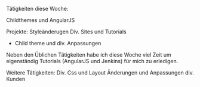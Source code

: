 Tätigkeiten diese Woche:

Childthemes und AngularJS

Projekte: Styleänderugen Div. Sites und Tutorials
  - Child theme und div. Anpassungen

Neben den Üblichen Tätigkeiten habe ich diese Woche viel Zeit um eigenständig Tutorials (AngularJS und Jenkins) für mich zu erledigen.

Weitere Tätigkeiten: Div. Css und Layout Änderungen und Anpassungen div. Kunden
